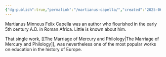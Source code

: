 ```yaml
---
{"dg-publish":true,"permalink":"/martianus-capella/","created":"2025-06-22T16:06:39.721-04:00","updated":"2025-06-22T16:39:16.140-04:00"}
---
```


Martianus Minneus Felix Capella was an author who flourished in the early 5th century A.D. in Roman Africa. Little is known about him. 

That single work, [[The Marriage of Mercury and Philology\|The Marriage of Mercury and Philology]], was nevertheless one of the most popular works on education in the history of Europe.